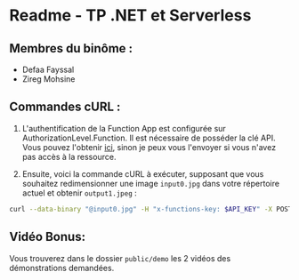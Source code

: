 # Readme - TP .NET et Serverless

## Membres du binôme :
   - Defaa Fayssal
   - Zireg Mohsine

## Commandes cURL :
   1. L'authentification de la Function App est configurée sur AuthorizationLevel.Function. Il est nécessaire de posséder la clé API. Vous pouvez l'obtenir [ici](https://portal.azure.com/#@MngEnv877738.onmicrosoft.com/resource/subscriptions/d015b0b8-e1a4-4d29-95fd-e64a89f63b91/resourceGroups/mohsine-fa_group/providers/Microsoft.Web/sites/mohsine-fa/functionsAppKeys), sinon je peux vous l'envoyer si vous n'avez pas accès à la ressource.
   
   2. Ensuite, voici la commande cURL à exécuter, supposant que vous souhaitez redimensionner une image `input0.jpg` dans votre répertoire actuel et obtenir `output1.jpeg` :

```bash
curl --data-binary "@input0.jpg" -H "x-functions-key: $API_KEY" -X POST "https://mohsine-fa.azurewebsites.net/api/ResizeHttpTrigger?w=100&h=100" -v > output1.jpeg
```

## Vidéo Bonus:
Vous trouverez dans le dossier `public/demo` les 2 vidéos des démonstrations demandées.
